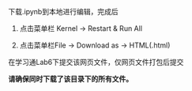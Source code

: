 下载.ipynb到本地进行编辑，完成后

1. 点击菜单栏 Kernel -> Restart & Run All

2. 点击菜单栏File -> Download as -> HTML(.html)


在学习通Lab6下提交该网页文件，仅网页文件打包后提交

**请确保同时下载了该目录下的所有文件。**






























